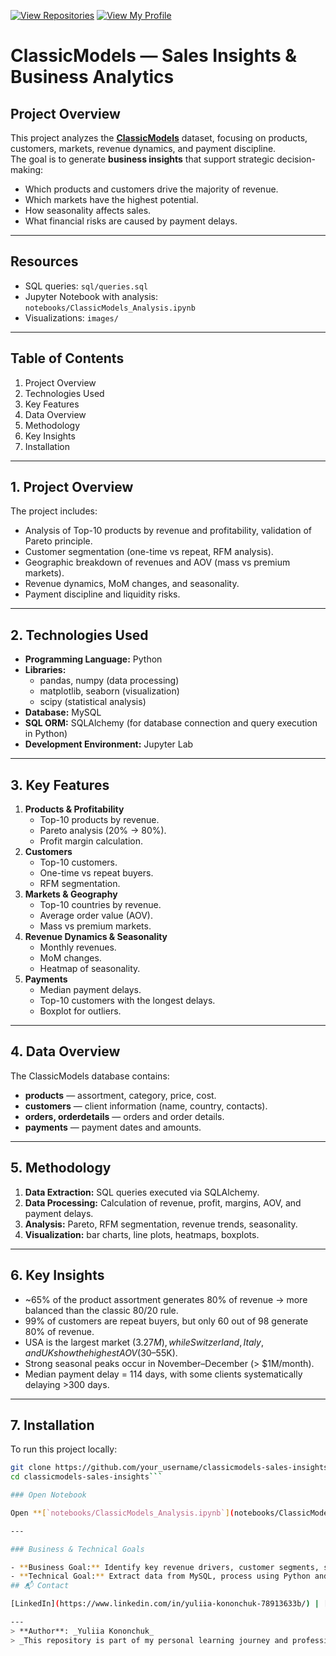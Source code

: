 [![View Repositories](https://img.shields.io/badge/View-My_Repositories-blue?logo=GitHub)](https://github.com/Yulia-Momotyuk?tab=repositories)
[![View My Profile](https://img.shields.io/badge/View-My_Profile-green?logo=GitHub)](https://github.com/Yulia-Momotyuk)
# ClassicModels — Sales Insights & Business Analytics  

## Project Overview  
This project analyzes the **[ClassicModels](https://www.mysqltutorial.org/mysql-sample-database.aspx)** dataset, focusing on products, customers, markets, revenue dynamics, and payment discipline.  
The goal is to generate **business insights** that support strategic decision-making:  
- Which products and customers drive the majority of revenue.  
- Which markets have the highest potential.  
- How seasonality affects sales.  
- What financial risks are caused by payment delays.  

---

## Resources  
- SQL queries: `sql/queries.sql`  
- Jupyter Notebook with analysis: `notebooks/ClassicModels_Analysis.ipynb`  
- Visualizations: `images/`  

---

## Table of Contents  
1. Project Overview  
2. Technologies Used  
3. Key Features  
4. Data Overview  
5. Methodology  
6. Key Insights  
7. Installation  

---

## 1. Project Overview  
The project includes:  
- Analysis of Top-10 products by revenue and profitability, validation of Pareto principle.  
- Customer segmentation (one-time vs repeat, RFM analysis).  
- Geographic breakdown of revenues and AOV (mass vs premium markets).  
- Revenue dynamics, MoM changes, and seasonality.  
- Payment discipline and liquidity risks.  

---

## 2. Technologies Used  
- **Programming Language:** Python  
- **Libraries:**  
  - pandas, numpy (data processing)  
  - matplotlib, seaborn (visualization)  
  - scipy (statistical analysis)  
- **Database:** MySQL  
- **SQL ORM:** SQLAlchemy (for database connection and query execution in Python)  
- **Development Environment:** Jupyter Lab  

---

## 3. Key Features  
1. **Products & Profitability**  
   - Top-10 products by revenue.  
   - Pareto analysis (20% → 80%).  
   - Profit margin calculation.  
2. **Customers**  
   - Top-10 customers.  
   - One-time vs repeat buyers.  
   - RFM segmentation.  
3. **Markets & Geography**  
   - Top-10 countries by revenue.  
   - Average order value (AOV).  
   - Mass vs premium markets.  
4. **Revenue Dynamics & Seasonality**  
   - Monthly revenues.  
   - MoM changes.  
   - Heatmap of seasonality.  
5. **Payments**  
   - Median payment delays.  
   - Top-10 customers with the longest delays.  
   - Boxplot for outliers.  

---

## 4. Data Overview  
The ClassicModels database contains:  
- **products** — assortment, category, price, cost.  
- **customers** — client information (name, country, contacts).  
- **orders, orderdetails** — orders and order details.  
- **payments** — payment dates and amounts.  

---

## 5. Methodology  
1. **Data Extraction:** SQL queries executed via SQLAlchemy.  
2. **Data Processing:** Calculation of revenue, profit, margins, AOV, and payment delays.  
3. **Analysis:** Pareto, RFM segmentation, revenue trends, seasonality.  
4. **Visualization:** bar charts, line plots, heatmaps, boxplots.  

---

## 6. Key Insights  
- ~65% of the product assortment generates 80% of revenue → more balanced than the classic 80/20 rule.  
- 99% of customers are repeat buyers, but only 60 out of 98 generate 80% of revenue.  
- USA is the largest market ($3.27M), while Switzerland, Italy, and UK show the highest AOV ($30–55K).  
- Strong seasonal peaks occur in November–December (> $1M/month).  
- Median payment delay = 114 days, with some clients systematically delaying >300 days.  

---

## 7. Installation  
To run this project locally:  
```bash
git clone https://github.com/your_username/classicmodels-sales-insights.git
cd classicmodels-sales-insights```

### Open Notebook

Open **[`notebooks/ClassicModels_Analysis.ipynb`](notebooks/ClassicModels_Analysis.ipynb)** in Jupyter Lab.

---

### Business & Technical Goals  

- **Business Goal:** Identify key revenue drivers, customer segments, seasonal patterns, and payment risks to improve profitability and financial stability.  
- **Technical Goal:** Extract data from MySQL, process using Python and SQLAlchemy, and deliver insights through analysis, visualization, and storytelling in Jupyter Notebook.  
## 📬 Contact

[LinkedIn](https://www.linkedin.com/in/yuliia-kononchuk-78913633b/) | [Email](mailto:kononchuk.yuliia@gmail.com)

---
> **Author**: _Yuliia Kononchuk_  
> _This repository is part of my personal learning journey and professional portfolio._ 

